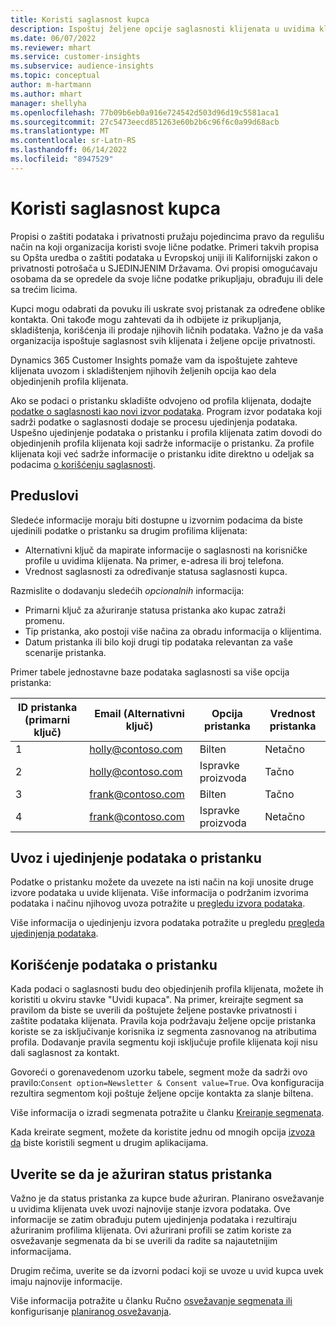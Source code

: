 ```yaml
---
title: Koristi saglasnost kupca
description: Ispoštuj željene opcije saglasnosti klijenata u uvidima klijenata uvozom podataka o pristanku.
ms.date: 06/07/2022
ms.reviewer: mhart
ms.service: customer-insights
ms.subservice: audience-insights
ms.topic: conceptual
author: m-hartmann
ms.author: mhart
manager: shellyha
ms.openlocfilehash: 77b09b6eb0a916e724542d503d96d19c5581aca1
ms.sourcegitcommit: 27c5473eecd851263e60b2b6c96f6c0a99d68acb
ms.translationtype: MT
ms.contentlocale: sr-Latn-RS
ms.lasthandoff: 06/14/2022
ms.locfileid: "8947529"
---
```

# <a name="use-customer-consent"></a>Koristi saglasnost kupca

Propisi o zaštiti podataka i privatnosti pružaju pojedincima pravo da regulišu način na koji organizacija koristi svoje lične podatke. Primeri takvih propisa su Opšta uredba o zaštiti podataka u Evropskoj uniji ili Kalifornijski zakon o privatnosti potrošača u SJEDINJENIM Državama. Ovi propisi omogućavaju osobama da se opredele da svoje lične podatke prikupljaju, obrađuju ili dele sa trećim licima.  

Kupci mogu odabrati da povuku ili uskrate svoj pristanak za određene oblike kontakta. Oni takođe mogu zahtevati da ih odbijete iz prikupljanja, skladištenja, korišćenja ili prodaje njihovih ličnih podataka. Važno je da vaša organizacija ispoštuje saglasnost svih klijenata i željene opcije privatnosti.  

Dynamics 365 Customer Insights pomaže vam da ispoštujete zahteve klijenata uvozom i skladištenjem njihovih željenih opcija kao dela objedinjenih profila klijenata.

Ako se podaci o pristanku skladište odvojeno od profila klijenata, dodajte [podatke o saglasnosti kao novi izvor podataka](#import-and-unify-consent-data). Program izvor podataka koji sadrži podatke o saglasnosti dodaje se procesu ujedinjenja podataka. Uspešno ujedinjenje podataka o pristanku i profila klijenata zatim dovodi do objedinjenih profila klijenata koji sadrže informacije o pristanku. Za profile klijenata koji već sadrže informacije o pristanku idite direktno u odeljak sa podacima [o korišćenju saglasnosti](#use-consent-data).

## <a name="prerequisites"></a>Preduslovi

Sledeće informacije moraju biti dostupne u izvornim podacima da biste ujedinili podatke o pristanku sa drugim profilima klijenata:

- Alternativni ključ da mapirate informacije o saglasnosti na korisničke profile u uvidima klijenata. Na primer, e-adresa ili broj telefona.
- Vrednost saglasnosti za određivanje statusa saglasnosti kupca.

Razmislite o dodavanju sledećih *opcionalnih* informacija:

- Primarni ključ za ažuriranje statusa pristanka ako kupac zatraži promenu.
- Tip pristanka, ako postoji više načina za obradu informacija o klijentima.
- Datum pristanka ili bilo koji drugi tip podataka relevantan za vaše scenarije pristanka.

Primer tabele jednostavne baze podataka saglasnosti sa više opcija pristanka:

|ID pristanka (primarni ključ)   |Email (Alternativni ključ)  |Opcija pristanka  |Vrednost pristanka  |
|---------|---------|---------|---------|
|1    |  holly@contoso.com       |  Bilten       |  Netačno       |
|2    |  holly@contoso.com       |  Ispravke proizvoda       |  Tačno       |
|3    |  frank@contoso.com       |  Bilten       | Tačno        |
|4    |  frank@contoso.com       |  Ispravke proizvoda       |  Netačno       |

## <a name="import-and-unify-consent-data"></a>Uvoz i ujedinjenje podataka o pristanku

Podatke o pristanku možete da uvezete na isti način na koji unosite druge izvore podataka u uvide klijenata. Više informacija o podržanim izvorima podataka i načinu njihovog uvoza potražite u [pregledu izvora podataka](data-sources.md).

Više informacija o ujedinjenju izvora podataka potražite u pregledu [pregleda ujedinjenja podataka](data-unification.md).

## <a name="use-consent-data"></a>Korišćenje podataka o pristanku

Kada podaci o saglasnosti budu deo objedinjenih profila klijenata, možete ih koristiti u okviru stavke "Uvidi kupaca". Na primer, kreirajte segment sa pravilom da biste se uverili da poštujete željene postavke privatnosti i zaštite podataka klijenata. Pravila koja podržavaju željene opcije pristanka koriste se za isključivanje korisnika iz segmenta zasnovanog na atributima profila. Dodavanje pravila segmentu koji isključuje profile klijenata koji nisu dali saglasnost za kontakt.

Govoreći o gorenavedenom uzorku tabele, segment može da sadrži ovo pravilo:`Consent option=Newsletter & Consent value=True`. Ova konfiguracija rezultira segmentom koji poštuje željene opcije kontakta za slanje biltena.

Više informacija o izradi segmenata potražite u članku [Kreiranje segmenata](segment-builder.md).

Kada kreirate segment, možete da koristite jednu od mnogih opcija [izvoza da](export-destinations.md) biste koristili segment u drugim aplikacijama.

## <a name="ensure-updated-consent-status"></a>Uverite se da je ažuriran status pristanka

Važno je da status pristanka za kupce bude ažuriran. Planirano osvežavanje u uvidima klijenata uvek uvozi najnovije stanje izvora podataka. Ove informacije se zatim obrađuju putem ujedinjenja podataka i rezultiraju ažuriranim profilima klijenata. Ovi ažurirani profili se zatim koriste za osvežavanje segmenata da bi se uverili da radite sa najautetnijim informacijama.

Drugim rečima, uverite se da izvorni podaci koji se uvoze u uvid kupca uvek imaju najnovije informacije.

Više informacija potražite u članku Ručno [osvežavanje segmenata ili](segments.md#refresh-segments) konfigurisanje [planiranog osvežavanja](system.md#schedule-tab).
